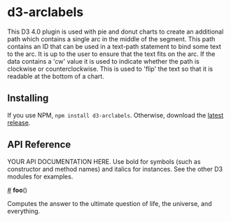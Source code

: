 # d3-arclabels

This D3 4.0 plugin is used with pie and donut charts to create an additional path which
contains a single arc in the middle of the segment. This path contains an ID that can be
used in a text-path statement to bind some text to the arc. It is up to the user to ensure
that the text fits on the arc. If the data contains a 'cw' value it is used to indicate
whether the path is clockwise or counterclockwise. This is used to 'flip' the text so that
it is readable at the bottom of a chart. 

## Installing

If you use NPM, `npm install d3-arclabels`. Otherwise, download the [latest release](https://github.com/mmealling/d3-arclabels/releases/latest).

## API Reference

YOUR API DOCUMENTATION HERE. Use bold for symbols (such as constructor and method names) and italics for instances. See the other D3 modules for examples.

<a href="#foo" name="foo">#</a> <b>foo</b>()

Computes the answer to the ultimate question of life, the universe, and everything.
